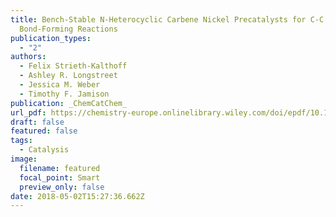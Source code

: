 ```yaml
---
title: Bench-Stable N-Heterocyclic Carbene Nickel Precatalysts for C-C and C-N
  Bond-Forming Reactions
publication_types:
  - "2"
authors:
  - Felix Strieth-Kalthoff
  - Ashley R. Longstreet
  - Jessica M. Weber
  - Timothy F. Jamison
publication: _ChemCatChem_
url_pdf: https://chemistry-europe.onlinelibrary.wiley.com/doi/epdf/10.1002/cctc.201800454
draft: false
featured: false
tags:
  - Catalysis
image:
  filename: featured
  focal_point: Smart
  preview_only: false
date: 2018-05-02T15:27:36.662Z
---
```

